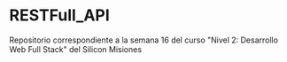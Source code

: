 # RESTFull_API
Repositorio correspondiente a la semana 16 del curso "Nivel 2: Desarrollo Web Full Stack" del Silicon Misiones
